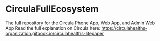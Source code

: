 # CirculaFullEcosystem
The full repository for the Circula Phone App, Web App, and Admin Web App
Read the full explanation on Circula here: https://circulahealths-organization.gitbook.io/circulahealths-litepaper
